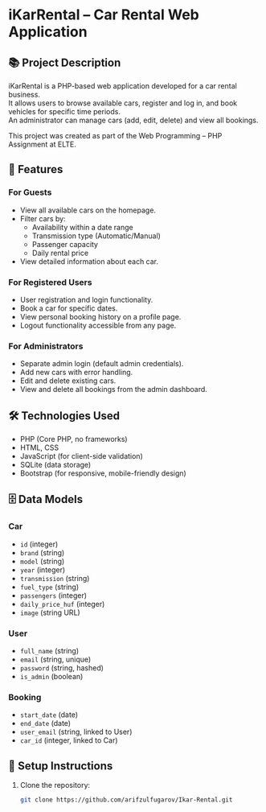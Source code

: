 # iKarRental – Car Rental Web Application

## 📚 Project Description
iKarRental is a PHP-based web application developed for a car rental business.  
It allows users to browse available cars, register and log in, and book vehicles for specific time periods.  
An administrator can manage cars (add, edit, delete) and view all bookings.

This project was created as part of the Web Programming – PHP Assignment at ELTE.

## 🚀 Features

### For Guests
- View all available cars on the homepage.
- Filter cars by:
  - Availability within a date range
  - Transmission type (Automatic/Manual)
  - Passenger capacity
  - Daily rental price
- View detailed information about each car.

### For Registered Users
- User registration and login functionality.
- Book a car for specific dates.
- View personal booking history on a profile page.
- Logout functionality accessible from any page.

### For Administrators
- Separate admin login (default admin credentials).
- Add new cars with error handling.
- Edit and delete existing cars.
- View and delete all bookings from the admin dashboard.

## 🛠 Technologies Used
- PHP (Core PHP, no frameworks)
- HTML, CSS
- JavaScript (for client-side validation)
- SQLite (data storage)
- Bootstrap (for responsive, mobile-friendly design)

## 🗄️ Data Models

### Car
- `id` (integer)
- `brand` (string)
- `model` (string)
- `year` (integer)
- `transmission` (string)
- `fuel_type` (string)
- `passengers` (integer)
- `daily_price_huf` (integer)
- `image` (string URL)

### User
- `full_name` (string)
- `email` (string, unique)
- `password` (string, hashed)
- `is_admin` (boolean)

### Booking
- `start_date` (date)
- `end_date` (date)
- `user_email` (string, linked to User)
- `car_id` (integer, linked to Car)

## 🧰 Setup Instructions

1. Clone the repository:
   ```bash
   git clone https://github.com/arifzulfugarov/Ikar-Rental.git
